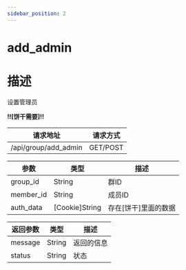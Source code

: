 ```yaml
---
sidebar_position: 2
---
```


# add_admin

# 描述

设置管理员

**!!\[饼干需要\]!!**

| 请求地址                 | 请求方式     |
|----------------------|----------|
| /api/group/add_admin | GET/POST |

| 参数        | 类型               | 描述            |
|-----------|------------------|---------------|
| group_id  | String           | 群ID           |
| member_id | String           | 成员ID          |
| auth_data | \[Cookie\]String | 存在\[饼干\]里面的数据 |

| 返回参数    | 类型     | 描述    |
|---------|--------|-------|
| message | String | 返回的信息 |
| status  | String | 状态    |
